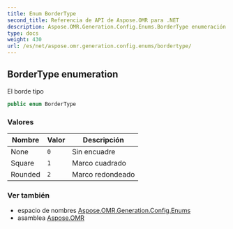 ```yaml
---
title: Enum BorderType
second_title: Referencia de API de Aspose.OMR para .NET
description: Aspose.OMR.Generation.Config.Enums.BorderType enumeración. El borde tipo
type: docs
weight: 430
url: /es/net/aspose.omr.generation.config.enums/bordertype/
---
```

## BorderType enumeration

El borde tipo

```csharp
public enum BorderType
```

### Valores

| Nombre | Valor | Descripción |
| --- | --- | --- |
| None | `0` | Sin encuadre |
| Square | `1` | Marco cuadrado |
| Rounded | `2` | Marco redondeado |

### Ver también

* espacio de nombres [Aspose.OMR.Generation.Config.Enums](../../aspose.omr.generation.config.enums/)
* asamblea [Aspose.OMR](../../)


